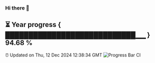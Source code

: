 ### Hi there 👋
⏳ Year progress { ████████████████████████████▁▁ } 94.68 %
---
⏰ Updated on Thu, 12 Dec 2024 12:38:34 GMT
![Progress Bar CI](https://github.com/liununu/liununu/workflows/Progress%20Bar%20CI/badge.svg)
